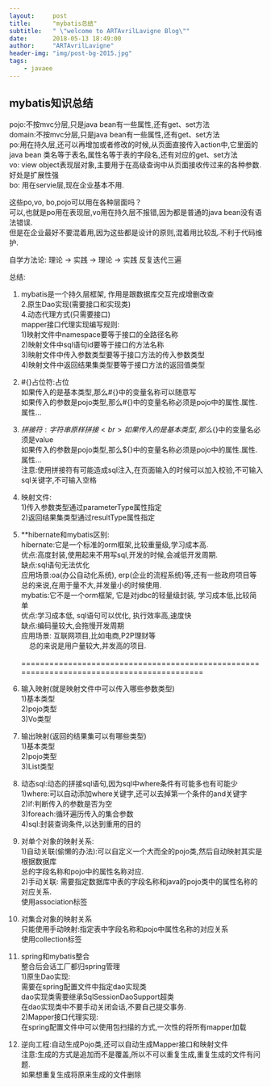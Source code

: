 ```yaml
---
layout:     post
title:      "mybatis总结"
subtitle:   " \"welcome to ARTAvrilLavigne Blog\""
date:       2018-05-13 18:49:00
author:     "ARTAvrilLavigne"
header-img: "img/post-bg-2015.jpg"
tags:
    - javaee
---
```

## mybatis知识总结<br>

pojo:不按mvc分层,只是java bean有一些属性,还有get、set方法<br>
domain:不按mvc分层,只是java bean有一些属性,还有get、set方法<br>
po:用在持久层,还可以再增加或者修改的时候,从页面直接传入action中,它里面的java bean 类名等于表名,属性名等于表的字段名,还有对应的get、set方法<br>
vo: view object表现层对象,主要用于在高级查询中从页面接收传过来的各种参数.好处是扩展性强<br>
bo: 用在servie层,现在企业基本不用.<br>

这些po,vo, bo,pojo可以用在各种层面吗？<br>
可以,也就是po用在表现层,vo用在持久层不报错,因为都是普通的java bean没有语法错误.<br>
但是在企业最好不要混着用,因为这些都是设计的原则,混着用比较乱.不利于代码维护.<br>

自学方法论: 理论 -> 实践 -> 理论 -> 实践  反复迭代三遍<br>

总结:<br>
1. mybatis是一个持久层框架, 作用是跟数据库交互完成增删改查<br>
2.原生Dao实现(需要接口和实现类)<br>
4.动态代理方式(只需要接口)<br>
	mapper接口代理实现编写规则:<br>
	1)映射文件中namespace要等于接口的全路径名称<br>
	2)映射文件中sql语句id要等于接口的方法名称<br>
	3)映射文件中传入参数类型要等于接口方法的传入参数类型<br>
	4)映射文件中返回结果集类型要等于接口方法的返回值类型<br>

5. #{}占位符:占位<br>
	如果传入的是基本类型,那么#{}中的变量名称可以随意写<br>
	如果传入的参数是pojo类型,那么#{}中的变量名称必须是pojo中的属性.属性.属性...<br>

6. ${}拼接符:字符串原样拼接<br>
	如果传入的是基本类型,那么${}中的变量名必须是value<br>
	如果传入的参数是pojo类型,那么${}中的变量名称必须是pojo中的属性.属性.属性...<br>
	注意:使用拼接符有可能造成sql注入,在页面输入的时候可以加入校验,不可输入sql关键字,不可输入空格<br>
7. 映射文件:<br>
	1)传入参数类型通过parameterType属性指定<br>
	2)返回结果集类型通过resultType属性指定<br>
8. **hibernate和mybatis区别:<br>
	hibernate:它是一个标准的orm框架,比较重量级,学习成本高.<br>
		优点:高度封装,使用起来不用写sql,开发的时候,会减低开发周期.<br>
		缺点:sql语句无法优化<br>
		应用场景:oa(办公自动化系统), erp(企业的流程系统)等,还有一些政府项目等<br>
		     总的来说,在用于量不大,并发量小的时候使用.<br>
	mybatis:它不是一个orm框架, 它是对jdbc的轻量级封装, 学习成本低,比较简单<br>
		优点:学习成本低, sql语句可以优化, 执行效率高,速度快<br>
		缺点:编码量较大,会拖慢开发周期<br>
		应用场景: 互联网项目,比如电商,P2P理财等<br>
		     总的来说是用户量较大,并发高的项目.<br>  
		     
==========================================================================================<br>  

1. 输入映射(就是映射文件中可以传入哪些参数类型)<br>
	1)基本类型<br>
	2)pojo类型<br>
	3)Vo类型<br>
2. 输出映射(返回的结果集可以有哪些类型)<br>
	1)基本类型<br>
	2)pojo类型<br>
	3)List类型<br>
3. 动态sql:动态的拼接sql语句,因为sql中where条件有可能多也有可能少<br>
	1)where:可以自动添加where关键字,还可以去掉第一个条件的and关键字<br>
	2)if:判断传入的参数是否为空<br>
	3)foreach:循环遍历传入的集合参数<br>
	4)sql:封装查询条件,以达到重用的目的<br>

4. 对单个对象的映射关系:<br>
	1)自动关联(偷懒的办法):可以自定义一个大而全的pojo类,然后自动映射其实是根据数据库<br>
		总的字段名称和pojo中的属性名称对应.<br>
	2)手动关联: 需要指定数据库中表的字段名称和java的pojo类中的属性名称的对应关系.<br>
		使用association标签<br>
5. 对集合对象的映射关系<br>
	只能使用手动映射:指定表中字段名称和pojo中属性名称的对应关系<br>
		使用collection标签<br>
6. spring和mybatis整合<br>
	整合后会话工厂都归spring管理<br>
	1)原生Dao实现:<br>
		需要在spring配置文件中指定dao实现类<br>
		dao实现类需要继承SqlSessionDaoSupport超类<br>
		在dao实现类中不要手动关闭会话,不要自己提交事务.<br>
	2)Mapper接口代理实现:<br>
		在spring配置文件中可以使用包扫描的方式,一次性的将所有mapper加载<br>

7. 逆向工程:自动生成Pojo类,还可以自动生成Mapper接口和映射文件<br>
	注意:生成的方式是追加而不是覆盖,所以不可以重复生成,重复生成的文件有问题.<br>
		如果想重复生成将原来生成的文件删除<br>
	

